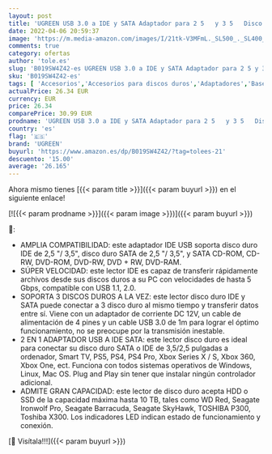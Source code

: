 ```yaml
---
layout: post
title: 'UGREEN USB 3.0 a IDE y SATA Adaptador para 2 5   y 3 5   Disco Duro IDE SATA Lector HDD SDD  10 TB MAX  Compatible con Windows 11/10/8  macOS  Linux  PS5  Xbox X/S  con Adaptador DC 12V y Cable USB 1M'
date: 2022-04-06 20:59:37
image: 'https://m.media-amazon.com/images/I/21tk-V3MFmL._SL500_._SL400_.jpg'
comments: true
category: ofertas
author: 'tole.es'
slug: 'B019SW4Z42-es UGREEN USB 3.0 a IDE y SATA Adaptador para 2 5 y 3 5 Disco...'
sku: 'B019SW4Z42-es'
tags: [ 'Accesorios','Accesorios para discos duros','Adaptadores','Bases de conexión para discos duros','Informática','ps5','ugreen','xbox', ]
actualPrice: 26.34 EUR
currency: EUR
price: 26.34
comparePrice: 30.99 EUR
prodname: 'UGREEN USB 3.0 a IDE y SATA Adaptador para 2 5   y 3 5   Disco Duro IDE SATA Lector HDD SDD  10 TB MAX  Compatible con Windows 11/10/8  macOS  Linux  PS5  Xbox X/S  con Adaptador DC 12V y Cable USB 1M'
country: 'es'
flag: '🇪🇸'
brand: 'UGREEN'
buyurl: 'https://www.amazon.es/dp/B019SW4Z42/?tag=tolees-21'
descuento: '15.00'
average: '26.165'
---
```


Ahora mismo tienes [{{< param title >}}]({{< param buyurl >}}) en el siguiente enlace!

[![{{< param prodname >}}]({{< param image >}})]({{< param buyurl >}})

🔎:

- AMPLIA COMPATIBILIDAD: este adaptador IDE USB soporta disco duro IDE de 2,5 "/ 3,5", disco duro SATA de 2,5 "/ 3,5", y SATA CD-ROM, CD-RW, DVD-ROM, DVD-RW, DVD + RW, DVD-RAM.
- SÚPER VELOCIDAD: este lector IDE es capaz de transferir rápidamente archivos desde sus discos duros a su PC con velocidades de hasta 5 Gbps, compatible con USB 1.1, 2.0.
- SOPORTA 3 DISCOS DUROS A LA VEZ: este lector disco duro IDE y SATA puede conectar a 3 disco duro al mismo tiempo y transferir datos entre sí. Viene con un adaptador de corriente DC 12V, un cable de alimentación de 4 pines y un cable USB 3.0 de 1m para lograr el óptimo funcionamiento, no se preocupe por la transmisión inestable.
- 2 EN 1 ADAPTADOR USB A IDE SATA: este lector disco duro es ideal para conectar su disco duro SATA o IDE de 3,5/2,5 pulgadas a ordenador, Smart TV, PS5, PS4, PS4 Pro, Xbox Series X / S, Xbox 360, Xbox One, ect. Funciona con todos sistemas operativos de Windows, Linux, Mac OS. Plug and Play sin tener que instalar ningún controlador adicional.
- ADMITE GRAN CAPACIDAD: este lector de disco duro acepta HDD o SSD de la capacidad máxima hasta 10 TB, tales como WD Red, Seagate Ironwolf Pro, Seagate Barracuda, Seagate SkyHawk, TOSHIBA P300, Toshiba X300. Los indicadores LED indican estado de funcionamiento y conexión.

[🛒 Visítala!!!]({{< param buyurl >}})
